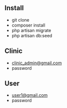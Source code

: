 

## Install


- git clone
- composer install
- php artisan migrate
- php artisan db:seed

## Clinic
- clinic_admin@gmail.com
- password

## User
- user1@gmail.com
- password
